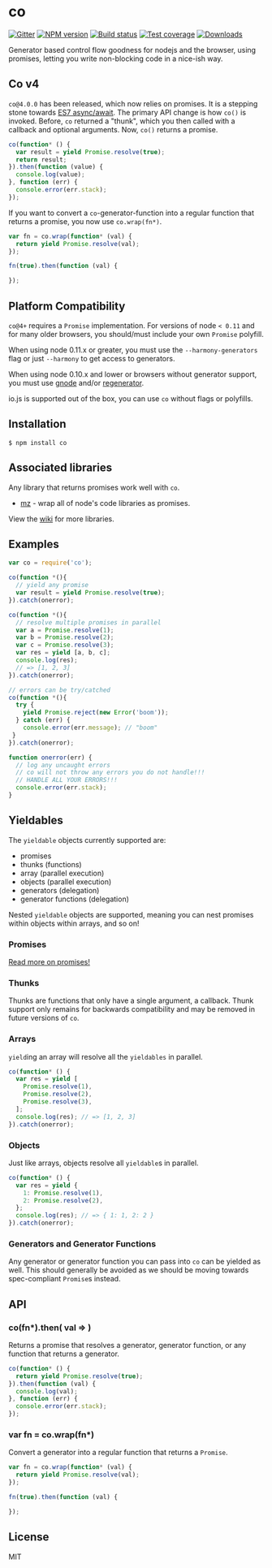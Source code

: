 # co[![Gitter][gitter-image]][gitter-url][![NPM version][npm-image]][npm-url][![Build status][travis-image]][travis-url][![Test coverage][coveralls-image]][coveralls-url][![Downloads][downloads-image]][downloads-url]  Generator based control flow goodness for nodejs and the browser,  using promises, letting you write non-blocking code in a nice-ish way.## Co v4  `co@4.0.0` has been released, which now relies on promises.  It is a stepping stone towards [ES7 async/await](https://github.com/lukehoban/ecmascript-asyncawait).  The primary API change is how `co()` is invoked.  Before, `co` returned a "thunk", which you then called with a callback and optional arguments.  Now, `co()` returns a promise.```jsco(function* () {  var result = yield Promise.resolve(true);  return result;}).then(function (value) {  console.log(value);}, function (err) {  console.error(err.stack);});```  If you want to convert a `co`-generator-function into a regular function that returns a promise,  you now use `co.wrap(fn*)`.```jsvar fn = co.wrap(function* (val) {  return yield Promise.resolve(val);});fn(true).then(function (val) {});```## Platform Compatibility  `co@4+` requires a `Promise` implementation.  For versions of node `< 0.11` and for many older browsers,  you should/must include your own `Promise` polyfill.  When using node 0.11.x or greater, you must use the `--harmony-generators`  flag or just `--harmony` to get access to generators.  When using node 0.10.x and lower or browsers without generator support,  you must use [gnode](https://github.com/TooTallNate/gnode) and/or [regenerator](http://facebook.github.io/regenerator/).  io.js is supported out of the box, you can use `co` without flags or polyfills.## Installation```$ npm install co```## Associated librariesAny library that returns promises work well with `co`.- [mz](https://github.com/normalize/mz) - wrap all of node's code libraries as promises.View the [wiki](https://github.com/visionmedia/co/wiki) for more libraries.## Examples```jsvar co = require('co');co(function *(){  // yield any promise  var result = yield Promise.resolve(true);}).catch(onerror);co(function *(){  // resolve multiple promises in parallel  var a = Promise.resolve(1);  var b = Promise.resolve(2);  var c = Promise.resolve(3);  var res = yield [a, b, c];  console.log(res);  // => [1, 2, 3]}).catch(onerror);// errors can be try/catchedco(function *(){  try {    yield Promise.reject(new Error('boom'));  } catch (err) {    console.error(err.message); // "boom" }}).catch(onerror);function onerror(err) {  // log any uncaught errors  // co will not throw any errors you do not handle!!!  // HANDLE ALL YOUR ERRORS!!!  console.error(err.stack);}```## Yieldables  The `yieldable` objects currently supported are:  - promises  - thunks (functions)  - array (parallel execution)  - objects (parallel execution)  - generators (delegation)  - generator functions (delegation)Nested `yieldable` objects are supported, meaning you can nestpromises within objects within arrays, and so on!### Promises[Read more on promises!](https://developer.mozilla.org/en-US/docs/Web/JavaScript/Reference/Global_Objects/Promise)### ThunksThunks are functions that only have a single argument, a callback.Thunk support only remains for backwards compatibility and maybe removed in future versions of `co`.### Arrays`yield`ing an array will resolve all the `yieldables` in parallel.```jsco(function* () {  var res = yield [    Promise.resolve(1),    Promise.resolve(2),    Promise.resolve(3),  ];  console.log(res); // => [1, 2, 3]}).catch(onerror);```### ObjectsJust like arrays, objects resolve all `yieldable`s in parallel.```jsco(function* () {  var res = yield {    1: Promise.resolve(1),    2: Promise.resolve(2),  };  console.log(res); // => { 1: 1, 2: 2 }}).catch(onerror);```### Generators and Generator FunctionsAny generator or generator function you can pass into `co`can be yielded as well. This should generally be avoidedas we should be moving towards spec-compliant `Promise`s instead.## API### co(fn*).then( val => )Returns a promise that resolves a generator, generator function,or any function that returns a generator.```jsco(function* () {  return yield Promise.resolve(true);}).then(function (val) {  console.log(val);}, function (err) {  console.error(err.stack);});```### var fn = co.wrap(fn*)Convert a generator into a regular function that returns a `Promise`.```jsvar fn = co.wrap(function* (val) {  return yield Promise.resolve(val);});fn(true).then(function (val) {});```## License  MIT[npm-image]: https://img.shields.io/npm/v/co.svg?style=flat-square[npm-url]: https://npmjs.org/package/co[travis-image]: https://img.shields.io/travis/tj/co.svg?style=flat-square[travis-url]: https://travis-ci.org/tj/co[coveralls-image]: https://img.shields.io/coveralls/tj/co.svg?style=flat-square[coveralls-url]: https://coveralls.io/r/tj/co[downloads-image]: http://img.shields.io/npm/dm/co.svg?style=flat-square[downloads-url]: https://npmjs.org/package/co[gitter-image]: https://badges.gitter.im/Join%20Chat.svg[gitter-url]: https://gitter.im/tj/co?utm_source=badge&utm_medium=badge&utm_campaign=pr-badge&utm_content=badge